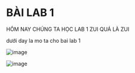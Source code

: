 # BÀI LAB 1

HÔM NAY CHÚNG TA HỌC LAB 1 ZUI QUÁ LÀ ZUI

dưới day la mo ta cho bai lab 1

![image](https://github.com/user-attachments/assets/1b193644-9720-454c-b0b7-5c4710516969)


![image](https://github.com/user-attachments/assets/d4362f03-b0a7-419b-8157-98596f573ea9)


